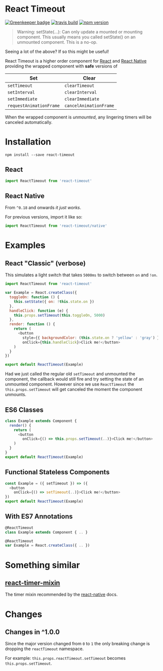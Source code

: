 # React Timeout

[![Greenkeeper badge](https://badges.greenkeeper.io/plougsgaard/react-timeout.svg)](https://greenkeeper.io/) [![travis build](https://img.shields.io/travis/plougsgaard/react-timeout.svg)](https://travis-ci.org/plougsgaard/react-timeout) [![npm version](https://badge.fury.io/js/react-timeout.svg)](https://badge.fury.io/js/react-timeout)

> Warning: setState(...): Can only update a mounted or mounting component. This usually means you called setState() on an unmounted component. This is a no-op.

Seeing a lot of the above? If so this might be useful!

React Timeout is a higher order component for [React](https://github.com/facebook/react) and [React Native](https://github.com/facebook/react-native) providing the wrapped component with **safe** versions of

Set                     | Clear
------------------------|------------------------
`setTimeout`            | `clearTimeout`
`setInterval`           | `clearInterval`
`setImmediate`          | `clearImmediate`
`requestAnimationFrame` | `cancelAnimationFrame`

When the wrapped component is *unmounted*, any lingering timers will be canceled automatically.

# Installation

`npm install --save react-timeout`

## React

```javascript
import ReactTimeout from 'react-timeout'
```

## React Native

From `^0.18` and onwards *it just works*.

For previous versions, import it like so:

```javascript
import ReactTimeout from 'react-timeout/native'
```

# Examples

## React "Classic" (verbose)

This simulates a light switch that takes `5000ms` to switch between `on` and `!on`.

```javascript
import ReactTimeout from 'react-timeout'

var Example = React.createClass({
  toggleOn: function () {
    this.setState({ on: !this.state.on })
  },
  handleClick: function (e) {
    this.props.setTimeout(this.toggleOn, 5000)
  },
  render: function () {
    return (
      <button
        style={{ backgroundColor: (this.state.on ? 'yellow' : 'gray') }}
        onClick={this.handleClick}>Click me!</button>
    )
  }
})

export default ReactTimeout(Example)
```

Had we just called the regular old `setTimeout` and unmounted the component, the callback would still fire and try setting the state of an unmounted component. However since we use `ReactTimeout` the `this.props.setTimeout` will get canceled the moment the component unmounts.

## ES6 Classes

```javascript
class Example extends Component {
  render() {
    return (
      <button
        onClick={() => this.props.setTimeout(..)}>Click me!</button>
    )
  }
}
export default ReactTimeout(Example)
```

## Functional Stateless Components

```javascript
const Example = ({ setTimeout }) => ({
  <button
    onClick={() => setTimeout(..)}>Click me!</button>
})
export default ReactTimeout(Example)
```

## With ES7 Annotations

```javascript
@ReactTimeout
class Example extends Component { .. }
```

```javascript
@ReactTimeout
var Example = React.createClass({ .. })
```

# Something similar

## [react-timer-mixin](https://github.com/reactjs/react-timer-mixin)

The timer mixin recommended by the  [react-native](https://github.com/facebook/react-native) docs.

# Changes

## Changes in ^1.0.0

Since the major version changed from `0` to `1` the only breaking change is dropping the `reactTimeout` namespace.

For example: `this.props.reactTimeout.setTimeout` becomes `this.props.setTimeout`.
